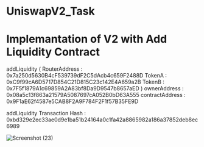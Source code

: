 # UniswapV2_Task
# Implemantation of V2 with Add Liquidity Contract
addLiquidity
	(
	RouterAddress : 0x7a250d5630B4cF539739dF2C5dAcb4c659F2488D
	TokenA : 0xC9f99cA6D5717D854C21D815C23c142E4A659a2B
	TokenB : 0x7F5f1879A1c69859A2A83bf8Da9D9547b8657aED
	)
	ownerAddress : 0x08a5c13f863a21579A5087697cA052B0bD63A555
	contractAddress : 0x9F1aE62f4587e5CAB8F2A9F784F2F1f57B35FE9D

addLiquidity Transaction Hash : 0xbd329e2ec33ae0d9e1ba51b24164a0c1fa42a8865982a186a37852deb8ec6989

![Screenshot (23)](https://user-images.githubusercontent.com/94522477/158365305-f9f4057a-995a-4437-81c3-31aa79854a11.png)
